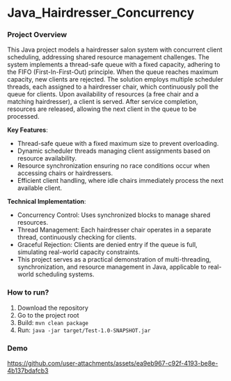 # Java_Hairdresser_Concurrency
### Project Overview
This Java project models a hairdresser salon system with concurrent client scheduling, addressing shared resource management challenges. The system implements a thread-safe queue with a fixed capacity, adhering to the FIFO (First-In-First-Out) principle. When the queue reaches maximum capacity, new clients are rejected.
The solution employs multiple scheduler threads, each assigned to a hairdresser chair, which continuously poll the queue for clients. Upon availability of resources (a free chair and a matching hairdresser), a client is served. After service completion, resources are released, allowing the next client in the queue to be processed.

**Key Features**:
- Thread-safe queue with a fixed maximum size to prevent overloading.
- Dynamic scheduler threads managing client assignments based on resource availability.
- Resource synchronization ensuring no race conditions occur when accessing chairs or hairdressers.
- Efficient client handling, where idle chairs immediately process the next available client.
  
**Technical Implementation**:
- Concurrency Control: Uses synchronized blocks to manage shared resources.
- Thread Management: Each hairdresser chair operates in a separate thread, continuously checking for clients.
- Graceful Rejection: Clients are denied entry if the queue is full, simulating real-world capacity constraints.
- This project serves as a practical demonstration of multi-threading, synchronization, and resource management in Java, applicable to real-world scheduling systems.

### How to run?
1. Download the repository 
2. Go to the project root
3. Build: ```mvn clean package```
4. Run: ```java -jar target/Test-1.0-SNAPSHOT.jar```

### Demo
https://github.com/user-attachments/assets/ea9eb967-c92f-4193-be8e-4b137bdafcb3

